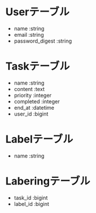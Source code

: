 # Userテーブル
- name :string
- email :string
- password_digest :string

# Taskテーブル
- name :string
- content :text
- priority :integer
- completed :integer
- end_at :datetime
- user_id :bigint

# Labelテーブル
- name :string

# Laberingテーブル
- task_id :bigint
- label_id :bigint
